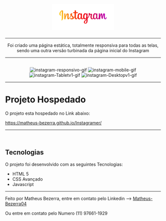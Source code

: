 <h1 align="center">
<br>
    <img src="img/unnamed-removebg-preview 1.svg" width="200"> 
<br>
</h1>
<hr>
<p align="center">Foi criado uma página estática, totalmente responsiva para todas as telas, sendo uma outra versão turbinada da página inicial do Instagram</p>
<hr> <br>

<div align="center">
    <img src="img/projeto-instagramer-responsividade.gif" alt="instagram-responsivo-gif" height="425">
    <img src="img/projeto-instagramer-smartphone.gif" alt="instagram-mobile-gif" height="425">
    <img src="img/projeto-instagramer-Tabletv1.gif" alt="instagram-Tabletv1-gif" height="425">
    <img src="img/projeto-instagramer-Desktop.gif" alt="instagram-Desktopv1-gif" height="425">
</div>

---


# Projeto Hospedado

<p>O projeto esta hospedado no Link abaixo:</p>
<a href="https://matheus-bezerra.github.io/Instagramer/">https://matheus-bezerra.github.io/Instagramer/</a>

---
<br>

## Tecnologias

O projeto foi desenvolvido com as seguintes Tecnologias:

- HTML 5
- CSS Avançado
- Javascript

---

Feito por Matheus Bezerra, entre em contato pelo Linkedin --> <a href="https://www.linkedin.com/in/matheus-bezerra04/">Matheus-Bezerra04</a>
<p>Ou entre em contato pelo Numero (11) 97661-1929</p>
